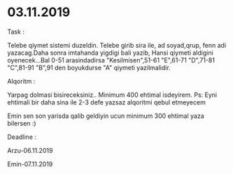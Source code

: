 # 03.11.2019

Task :

Telebe qiymet sistemi duzeldin. Telebe girib sira ile, ad soyad,qrup, fenn adi yazacag.Daha sonra imtahanda yigdigi bali yazib,
Hansi qiymeti aldigini oyenecek...Bal 0-51 arasindadirsa "Kesilmisen",51-61 "E",61-71 "D",71-81 "C",81-91 "B",91 den boyukdurse "A" qiymeti yazilmalidir.

Alqoritm :

Yarpag dolmasi bisireceksiniz.. Minimum 400 ehtimal isdeyirem. Ps: Eyni ehtimali bir daha sina ile 2-3 defe yazsaz alqoritmi qebul etmeyecem

Emin sen son yarisda qalib geldiyin ucun minimum 300 ehtimal yaza bilersen :)

Deadline : 

Arzu-06.11.2019

Emin-07.11.2019

